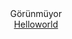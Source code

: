 <div align="center">
  Görünmüyor
  <br/>
  <a href="javascript:alert('Hello World!');">
   Helloworld
  </a>
  <br/>
</div>

